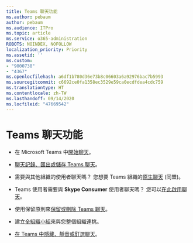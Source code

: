 ```yaml
---
title: Teams 聊天功能
ms.author: pebaum
author: pebaum
ms.audience: ITPro
ms.topic: article
ms.service: o365-administration
ROBOTS: NOINDEX, NOFOLLOW
localization_priority: Priority
ms.assetid: ''
ms.custom:
- "9000738"
- "4367"
ms.openlocfilehash: a6df1b780d36e73b8c06603a6a92976bac7b5993
ms.sourcegitcommit: c6692ce0fa1358ec3529e59ca0ecdfdea4cdc759
ms.translationtype: HT
ms.contentlocale: zh-TW
ms.lasthandoff: 09/14/2020
ms.locfileid: "47669542"
---
```

# <a name="teams-chat-functionality"></a>Teams 聊天功能

- 在 Microsoft Teams 中[開始聊天](https://support.office.com/article/start-a-chat-in-teams-0c71b32b-c050-4930-a887-5afbe742b3d8)。

- [聊天記錄、匯出或儲存 Teams 聊天](https://docs.microsoft.com/alchemyinsights/chat-history-in-microsoft-teams)。

- 需要與其他組織的使用者聊天嗎？ 您想要 Teams 組織的[原生聊天](https://docs.microsoft.com/microsoftteams/native-chat-for-external-users) (同盟)。

- Teams 使用者需要與 **Skype Consumer** 使用者聊天嗎？ 您可以[在此啟用聊天](https://docs.microsoft.com/microsoftteams/manage-external-access#step-1---enable-your-organization-to-communicate-with-another-teams-organization)。 

- 使用保留原則來[保留或刪除 Teams 聊天](https://docs.microsoft.com/microsoftteams/retention-policies)。

- 建立[全組織小組](https://docs.microsoft.com/microsoftteams/create-an-org-wide-team)來與您整個組織連挑。

- [在 Teams 中隱藏、靜音或釘選聊天](https://support.office.com/article/hide-mute-or-pin-a-chat-in-teams-9aee02ef-713d-495b-8a73-9762d8e4b066)。
